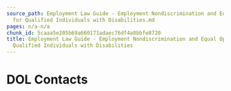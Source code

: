 ```yaml
---
source_path: Employment Law Guide - Employment Nondiscrimination and Equal Opportunity
  for Qualified Individuals with Disabilities.md
pages: n/a-n/a
chunk_id: 5caaa5e205b69a660171adaec76df4a8bbfe8720
title: Employment Law Guide - Employment Nondiscrimination and Equal Opportunity for
  Qualified Individuals with Disabilities
---
```

# DOL Contacts
